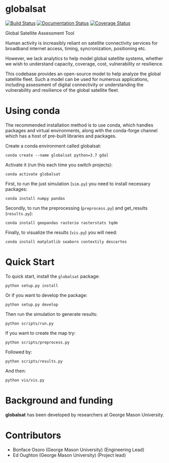 # globalsat

[![Build Status](https://travis-ci.com/edwardoughton/globalsat.svg?branch=master)](https://travis-ci.com/edwardoughton/globalsat)
[![Documentation Status](https://readthedocs.org/projects/globalsat/badge/?version=latest)](https://globalsat.readthedocs.io/en/latest/?badge=latest)
[![Coverage Status](https://coveralls.io/repos/github/edwardoughton/globalsat/badge.svg?branch=master)](https://coveralls.io/github/edwardoughton/globalsat?branch=master)


Global Satellite Assessment Tool

Human activity is increasibly reliant on satellite connectivity services for broadband
internet access, timing, syncronization, positioning etc.

However, we lack analytics to help model global satellite systems, whether we wish to
understand capacity, coverage, cost, vulnerability or resilience.

This codebase provides an open-source model to help analyze the global satellite fleet.
Such a model can be used for numerous applications, including assessment of digital
connectivity or understanding the vulnerability and resilience of the global satellite fleet.


Using conda
===========

The recommended installation method is to use conda, which handles packages and virtual
environments, along with the conda-forge channel which has a host of pre-built libraries and
packages.

Create a conda environment called globalsat:

    conda create --name globalsat python=3.7 gdal

Activate it (run this each time you switch projects):

    conda activate globalsat

First, to run the just simulation (`sim.py`) you need to install necessary packages:

    conda install numpy pandas

Secondly, to run the preprocessing (`preprocess.py`) and get_results (`results.py`):

    conda install geopandas rasterio rasterstats tqdm

Finally, to visualize the results (`vis.py`) you will need:

    conda install matplotlib seaborn contextily descartes


Quick Start
===========

To quick start, install the `globalsat` package:

    python setup.py install

Or if you want to develop the package:

    python setup.py develop

Then run the simulation to generate results:

    python scripts/run.py

If you want to create the map try:

    python scripts/preprocess.py

Followed by:

    python scripts/results.py

And then:

    python vis/vis.py


Background and funding
======================

**globalsat** has been developed by researchers at George Mason University.


Contributors
============
- Bonface Osoro (George Mason University) (Engineering Lead)
- Ed Oughton (George Mason University) (Project lead)

